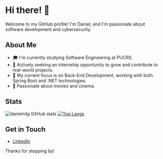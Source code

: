 # Hi there! 👋

Welcome to my GitHub profile! I'm Daniel, and I'm passionate about software development and cybersecurity.

## About Me

- 🎓 I'm currently studying Software Engineering at PUCRS
- 🚀 Actively seeking an internship opportunity to grow and contribute to real-world projects.
- 🌟 My current focus is on Back-End Development, working with both Spring Boot and .NET technologies.
- 🎥 Passionate about movies and cinema.
  
## Stats

![danielrdg GitHub stats](https://github-readme-stats.vercel.app/api?username=danielrdg&show_icons=true&theme=dark)
[![Top Langs](https://github-readme-stats.vercel.app/api/top-langs/?username=danielrdg&layout=donut)](https://github.com/danielrdg/github-readme-stats)





## Get in Touch

- [LinkedIn](https://www.linkedin.com/in/danielrdgg/)

Thanks for stopping by! 

